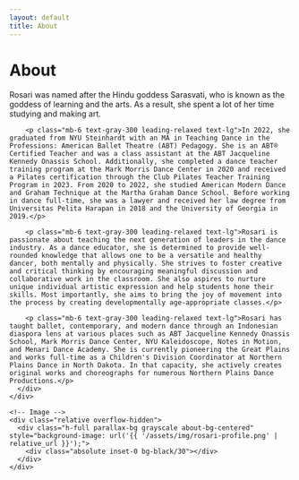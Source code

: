 ```yaml
---
layout: default
title: About
---
```


<div class="min-h-screen bg-black text-white">
  <div class="grid md:grid-cols-2 min-h-screen">
    <!-- Text Content -->
    <div class="bg-charcoal p-8 md:p-16 flex items-center">
      <div class="max-w-xl">
        <h1 class="text-5xl font-quicksand font-light mb-8 tracking-wide">About</h1>
        <p class="mb-6 text-gray-300 leading-relaxed text-lg typewriter">Rosari was named after the Hindu goddess Sarasvati, who is known as the goddess of learning and the arts. As a result, she spent a lot of her time studying and making art.</p>
        
        <p class="mb-6 text-gray-300 leading-relaxed text-lg">In 2022, she graduated from NYU Steinhardt with an MA in Teaching Dance in the Professions: American Ballet Theatre (ABT) Pedagogy. She is an ABT® Certified Teacher and was a class assistant at the ABT Jacqueline Kennedy Onassis School. Additionally, she completed a dance teacher training program at the Mark Morris Dance Center in 2020 and received a Pilates certification through the Club Pilates Teacher Training Program in 2023. From 2020 to 2022, she studied American Modern Dance and Graham Technique at the Martha Graham Dance School. Before working in dance full-time, she was a lawyer and received her law degree from Universitas Pelita Harapan in 2018 and the University of Georgia in 2019.</p>
        
        <p class="mb-6 text-gray-300 leading-relaxed text-lg">Rosari is passionate about teaching the next generation of leaders in the dance industry. As a dance educator, she is determined to provide well-rounded knowledge that allows one to be a versatile and healthy dancer, both mentally and physically. She strives to foster creative and critical thinking by encouraging meaningful discussion and collaborative work in the classroom. She also aspires to nurture unique individual artistic expression and help students hone their skills. Most importantly, she aims to bring the joy of movement into the process by creating developmentally age-appropriate classes.</p>
        
        <p class="mb-6 text-gray-300 leading-relaxed text-lg">Rosari has taught ballet, contemporary, and modern dance through an Indonesian diaspora lens at various places such as ABT Jacqueline Kennedy Onassis School, Mark Morris Dance Center, NYU Kaleidoscope, Notes in Motion, and Menari Dance Academy. She is currently pioneering the Great Plains and works full-time as a Children's Division Coordinator at Northern Plains Dance in North Dakota. In that capacity, she actively creates original works and choreographs for numerous Northern Plains Dance Productions.</p>
      </div>
    </div>
    
    <!-- Image -->
    <div class="relative overflow-hidden">
      <div class="h-full parallax-bg grayscale about-bg-centered" style="background-image: url('{{ '/assets/img/rosari-profile.png' | relative_url }}');">
        <div class="absolute inset-0 bg-black/30"></div>
      </div>
    </div>
  </div>
</div>
